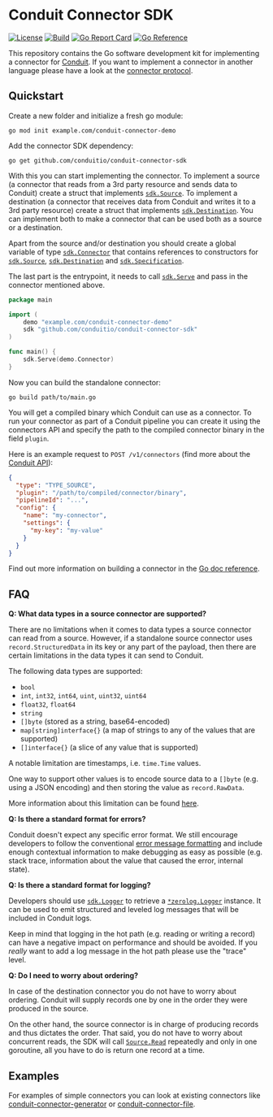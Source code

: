 # Conduit Connector SDK

[![License](https://img.shields.io/badge/license-Apache%202-blue)](https://github.com/ConduitIO/conduit-connector-sdk/blob/main/LICENSE.md)
[![Build](https://github.com/ConduitIO/conduit-connector-sdk/actions/workflows/build.yml/badge.svg)](https://github.com/ConduitIO/conduit-connector-sdk/actions/workflows/build.yml)
[![Go Report Card](https://goreportcard.com/badge/github.com/conduitio/conduit-connector-sdk)](https://goreportcard.com/report/github.com/conduitio/conduit-connector-sdk)
[![Go Reference](https://pkg.go.dev/badge/github.com/conduitio/conduit-connector-sdk.svg)](https://pkg.go.dev/github.com/conduitio/conduit-connector-sdk)

This repository contains the Go software development kit for implementing a connector for
[Conduit](https://github.com/conduitio/conduit). If you want to implement a connector in another language please
have a look at the [connector protocol](https://github.com/conduitio/conduit-connector-protocol).

## Quickstart

Create a new folder and initialize a fresh go module:
```
go mod init example.com/conduit-connector-demo
```

Add the connector SDK dependency:

```
go get github.com/conduitio/conduit-connector-sdk
```

With this you can start implementing the connector. To implement a source (a connector that reads from a 3rd party
resource and sends data to Conduit) create a struct that implements
[`sdk.Source`](https://pkg.go.dev/github.com/conduitio/conduit-connector-sdk#Source). To implement a destination (a
connector that receives data from Conduit and writes it to a 3rd party resource) create a struct that implements
[`sdk.Destination`](https://pkg.go.dev/github.com/conduitio/conduit-connector-sdk#Destination). You can implement both to
make a connector that can be used both as a source or a destination.

Apart from the source and/or destination you should create a global variable of type
[`sdk.Connector`](https://pkg.go.dev/github.com/conduitio/conduit-connector-sdk#Connector) that contains references to
constructors for [`sdk.Source`](https://pkg.go.dev/github.com/conduitio/conduit-connector-sdk#Source),
[`sdk.Destination`](https://pkg.go.dev/github.com/conduitio/conduit-connector-sdk#Destination) and
[`sdk.Specification`](https://pkg.go.dev/github.com/conduitio/conduit-connector-sdk#Specification).

The last part is the entrypoint, it needs to call
[`sdk.Serve`](https://pkg.go.dev/github.com/conduitio/conduit-connector-sdk#Serve) and pass in the connector
mentioned above.

```go
package main

import (
	demo "example.com/conduit-connector-demo"
	sdk "github.com/conduitio/conduit-connector-sdk"
)

func main() {
	sdk.Serve(demo.Connector)
}
```

Now you can build the standalone connector:

```
go build path/to/main.go
```

You will get a compiled binary which Conduit can use as a connector. To run your connector as part of a Conduit pipeline you
can create it using the connectors API and specify the path to the compiled connector binary in the field `plugin`.

Here is an example request to `POST /v1/connectors` (find more about the [Conduit API](https://github.com/conduitio/conduit#api)):

```json
{
  "type": "TYPE_SOURCE",
  "plugin": "/path/to/compiled/connector/binary",
  "pipelineId": "...",
  "config": {
    "name": "my-connector",
    "settings": {
      "my-key": "my-value"
    }
  }
}
```

Find out more information on building a connector in the [Go doc reference](https://pkg.go.dev/github.com/conduitio/conduit-connector-sdk).

## FAQ

**Q: What data types in a source connector are supported?**

There are no limitations when it comes to data types a source connector can read
from a source. However, if a standalone source connector uses `record.StructuredData`
in its key or any part of the payload, then there are certain limitations in the 
data types it can send to Conduit.

The following data types are supported:
* `bool`
* `int`, `int32`, `int64`, `uint`, `uint32`, `uint64`
* `float32`, `float64`
* `string`
* `[]byte` (stored as a string, base64-encoded)
* `map[string]interface{}` (a map of strings to any of the values that are supported)
* `[]interface{}` (a slice of any value that is supported)

A notable limitation are timestamps, i.e. `time.Time` values.

One way to support other values is to encode source data to a `[]byte` (e.g. using
a JSON encoding) and then storing the value as `record.RawData`.

More information about this limitation can be found [here](https://github.com/ConduitIO/conduit/discussions/922).

**Q: Is there a standard format for errors?**

Conduit doesn't expect any specific error format. We still encourage developers to follow the conventional [error message
formatting](https://github.com/golang/go/wiki/CodeReviewComments#error-strings) and include enough contextual information to make
debugging as easy as possible (e.g. stack trace, information about the value that caused the error, internal state).

**Q: Is there a standard format for logging?**

Developers should use [`sdk.Logger`](https://pkg.go.dev/github.com/conduitio/conduit-connector-sdk#Logger) to retrieve a
[`*zerolog.Logger`](https://pkg.go.dev/github.com/rs/zerolog#Logger) instance. It can be used to emit structured and leveled
log messages that will be included in Conduit logs.

Keep in mind that logging in the hot path (e.g. reading or writing a record) can have a negative impact on performance and should
be avoided. If you _really_ want to add a log message in the hot path please use the "trace" level.

**Q: Do I need to worry about ordering?**

In case of the destination connector you do not have to worry about ordering. Conduit will supply records one by one in the order
they were produced in the source.

On the other hand, the source connector is in charge of producing records and thus dictates the order. That said, you do not have
to worry about concurrent reads, the SDK will call [`Source.Read`](https://pkg.go.dev/github.com/conduitio/conduit-connector-sdk#Source)
repeatedly and only in one goroutine, all you have to do is return one record at a time.

## Examples

For examples of simple connectors you can look at existing connectors like
[conduit-connector-generator](https://github.com/ConduitIO/conduit-connector-generator) or
[conduit-connector-file](https://github.com/ConduitIO/conduit-connector-file).
